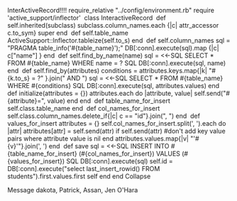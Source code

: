 InterActiveRecord!!!! 
require_relative "../config/environment.rb"
require 'active_support/inflector'
​
class InteractiveRecord
​
  def self.inherited(subclass)
    subclass.column_names.each {|c| attr_accessor c.to_sym}
    super
  end
​
  def self.table_name 
    ActiveSupport::Inflector.tableize(self.to_s)
  end
​
  def self.column_names
    sql = "PRAGMA table_info('#{table_name}');"
    DB[:conn].execute(sql).map {|c| c["name"] }
  end
​
  def self.find_by_name(name)
    sql = <<-SQL
      SELECT * FROM #{table_name} WHERE name = ?
    SQL
    DB[:conn].execute(sql, name)
  end
​
  def self.find_by(attributes)
    conditions = attributes.keys.map{|k| "#{k.to_s} = ?" }.join(" AND ")
    sql = <<-SQL
      SELECT * FROM #{table_name} WHERE #{conditions}
    SQL
    DB[:conn].execute(sql, attributes.values)
  end
​
  def initialize(attributes = {})
    attributes.each do |attribute, value|
      self.send("#{attribute}=", value)
    end
  end
​
  def table_name_for_insert
    self.class.table_name
  end
​
  def col_names_for_insert
    self.class.column_names.delete_if{|c| c == "id"}.join(", ")
  end
​
  def values_for_insert 
    attributes = {}
    self.col_names_for_insert.split(', ').each do |attr|
      attributes[attr] = self.send(attr) if self.send(attr) #don't add key value pairs where attribute value is nil
    end
    attributes.values.map{|v| "'#{v}'"}.join(', ')
  end
​
  def save 
    sql = <<-SQL
      INSERT INTO #{table_name_for_insert} (#{col_names_for_insert}) VALUES (#{values_for_insert})
    SQL
    DB[:conn].execute(sql)
    self.id = DB[:conn].execute("select last_insert_rowid() FROM students").first.values.first
    self
  end
end
Collapse









Message dakota, Patrick, Assan, Jen O'Hara



